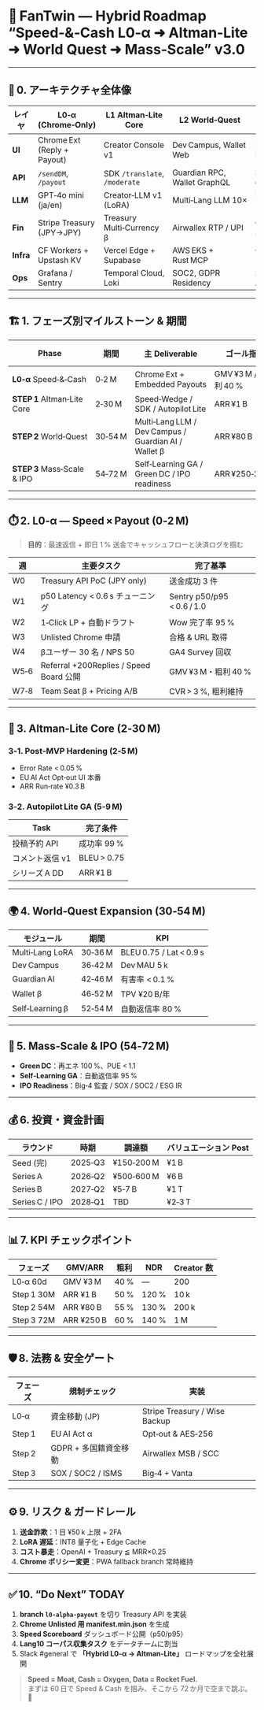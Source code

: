 # 🚀 FanTwin ― Hybrid Roadmap “Speed‑&‑Cash L0‑α ➜ Altman‑Lite ➜ World Quest ➜ Mass‑Scale” v3.0

---

## 📍 0. アーキテクチャ全体像

| レイヤ      | L0‑α (Chrome‑Only)               | L1 Altman‑Lite Core            | L2 World‑Quest                 | L3 Mass‑Scale                |
|-------------|----------------------------------|--------------------------------|--------------------------------|------------------------------|
| **UI**      | Chrome Ext (Reply + Payout)      | Creator Console v1             | Dev Campus, Wallet Web        | PWAs / Native               |
| **API**     | `/sendDM`, `/payout`             | SDK `/translate`, `/moderate`  | Guardian RPC, Wallet GraphQL  | Self‑Learning gRPC          |
| **LLM**     | GPT‑4o mini (ja/en)              | Creator‑LLM v1 (LoRA)          | Multi‑Lang LLM 10×            | RL‑Fine‑Tune (RLE)          |
| **Fin**     | Stripe Treasury (JPY→JPY)        | Treasury Multi‑Currency β      | Airwallex RTP / UPI           | Green DC Settlement          |
| **Infra**   | CF Workers + Upstash KV          | Vercel Edge + Supabase         | AWS EKS + Rust MCP            | Green DC (H100×512)          |
| **Ops**     | Grafana / Sentry                 | Temporal Cloud, Loki           | SOC2, GDPR Residency          | SOX / Big‑4 Audit           |

---

## 🏗️ 1. フェーズ別マイルストーン & 期間

| Phase | 期間 | 主 Deliverable | ゴール指標 | 企業価値 (EV) |
|-------|------|----------------|------------|---------------|
| **L0‑α** Speed‑&‑Cash | 0‑2 M | Chrome Ext + Embedded Payouts | GMV ¥3 M / 粗利 40 % | ¥0.8‑1.1 B |
| **STEP 1** Altman‑Lite Core | 2‑30 M | Speed‑Wedge / SDK / Autopilot Lite | ARR ¥1 B | ¥6 B |
| **STEP 2** World‑Quest | 30‑54 M | Multi‑Lang LLM / Dev Campus / Guardian AI / Wallet β | ARR ¥80 B | ¥1 T |
| **STEP 3** Mass‑Scale & IPO | 54‑72 M | Self‑Learning GA / Green DC / IPO readiness | ARR ¥250‑300 B | ¥2‑3 T |

---

## ⏱️ 2. L0‑α ― Speed × Payout (0‑2 M)

> **目的**：最速返信 + 即日 1 % 送金でキャッシュフローと決済ログを掴む

| 週 | 主要タスク | 完了基準 |
|----|-----------|---------|
| W0 | Treasury API PoC (JPY only) | 送金成功 3 件 |
| W1 | p50 Latency < 0.6 s チューニング | Sentry p50/p95 < 0.6 / 1.0 |
| W2 | 1‑Click LP + 自動ドラフト | Wow 完了率 95 % |
| W3 | Unlisted Chrome 申請 | 合格 & URL 取得 |
| W4 | βユーザー 30 名 / NPS 50 | GA4 Survey 回収 |
| W5‑6 | Referral +200Replies / Speed Board 公開 | GMV ¥3 M・粗利 40 % |
| W7‑8 | Team Seat β + Pricing A/B | CVR > 3 %, 粗利維持 |

---

## 🔧 3. Altman‑Lite Core (2‑30 M)

### 3‑1. Post‑MVP Hardening (2‑5 M)
- Error Rate < 0.05 %
- EU AI Act Opt‑out UI 本番
- ARR Run‑rate ¥0.3 B

### 3‑2. Autopilot Lite GA (5‑9 M)
| Task | 完了条件 |
|------|---------|
| 投稿予約 API | 成功率 99 % |
| コメント返信 v1 | BLEU > 0.75 |
| シリーズ A DD | ARR ¥1 B |

---

## 🌍 4. World‑Quest Expansion (30‑54 M)

| モジュール | 期間 | KPI |
|-----------|------|-----|
| Multi‑Lang LoRA | 30‑36 M | BLEU 0.75 / Lat < 0.9 s |
| Dev Campus | 36‑42 M | Dev MAU 5 k |
| Guardian AI | 42‑46 M | 有害率 < 0.1 % |
| Wallet β | 46‑52 M | TPV ¥20 B/年 |
| Self‑Learning β | 52‑54 M | 自動返信率 80 % |

---

## 🏢 5. Mass‑Scale & IPO (54‑72 M)

- **Green DC**：再エネ 100 %、PUE < 1.1  
- **Self‑Learning GA**：自動返信率 95 %  
- **IPO Readiness**：Big‑4 監査 / SOX / SOC2 / ESG IR  

---

## 💰 6. 投資・資金計画

| ラウンド | 時期 | 調達額 | バリュエーション Post |
|---------|------|--------|-----------------------|
| Seed (完) | 2025‑Q3 | ¥150‑200 M | ¥1 B |
| Series A | 2026‑Q2 | ¥500‑600 M | ¥6 B |
| Series B | 2027‑Q2 | ¥5‑7 B | ¥1 T |
| Series C / IPO | 2028‑Q1 | TBD | ¥2‑3 T |

---

## 📊 7. KPI チェックポイント

| フェーズ | GMV/ARR | 粗利 | NDR | Creator 数 |
|----------|---------|------|-----|-----------|
| L0‑α 60d | GMV ¥3 M | 40 % | — | 200 |
| Step 1 30M | ARR ¥1 B | 50 % | 120 % | 10 k |
| Step 2 54M | ARR ¥80 B | 55 % | 130 % | 200 k |
| Step 3 72M | ARR ¥250 B | 60 % | 140 % | 1 M |

---

## 🛡️ 8. 法務 & 安全ゲート

| フェーズ | 規制チェック | 実装 |
|----------|-------------|------|
| L0‑α | 資金移動 (JP) | Stripe Treasury / Wise Backup |
| Step 1 | EU AI Act α | Opt‑out & AES‑256 |
| Step 2 | GDPR + 多国籍資金移動 | Airwallex MSB / SCC |
| Step 3 | SOX / SOC2 / ISMS | Big‑4 + Vanta |

---

## ⚙️ 9. リスク & ガードレール

1. **送金詐欺**：1 日 ¥50 k 上限 + 2FA  
2. **LoRA 遅延**：INT8 量子化 + Edge Cache  
3. **コスト暴走**：OpenAI + Treasury ≦ MRR×0.25  
4. **Chrome ポリシー変更**：PWA fallback branch 常時維持

---

## ✅ 10. “Do Next” TODAY

1. **branch `l0-alpha-payout`** を切り Treasury API を実装  
2. **Chrome Unlisted 用 manifest.min.json** を生成  
3. **Speed Scoreboard** ダッシュボード公開（p50/p95）  
4. **Lang10 コーパス収集タスク** をデータチームに割当  
5. Slack #general で **「Hybrid L0‑α → Altman‑Lite」** ロードマップを全社展開

> **Speed = Moat, Cash = Oxygen, Data = Rocket Fuel.**  
> まずは 60 日で Speed & Cash を掴み、そこから 72 か月で空まで跳ぶ。 🚀